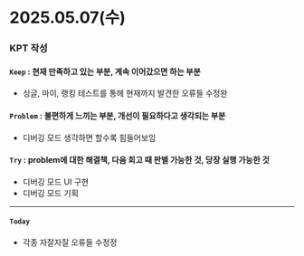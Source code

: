 # 2025.05.07(수)

### KPT 작성

#### `Keep` : 현재 만족하고 있는 부분, 계속 이어갔으면 하는 부분
- 싱글, 마이, 랭킹 테스트를 통헤 현재까지 발견한 오류들 수정완

#### `Problem` : 불편하게 느끼는 부분, 개선이 필요하다고 생각되는 부분
- 디버깅 모드 생각하면 할수록 힘들어보임


#### `Try` : problem에 대한 해결책, 다음 회고 때 판별 가능한 것, 당장 실행 가능한 것
- 디버깅 모드 UI 구현
- 디버깅 모드 기획

---
#### `Today`
- 각종 자잘자잘 오류들 수정정